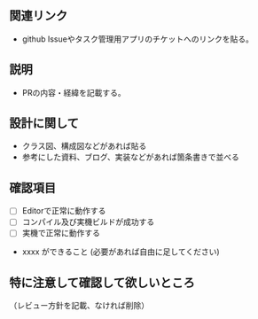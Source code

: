 ## 関連リンク
* github Issueやタスク管理用アプリのチケットへのリンクを貼る。

## 説明
* PRの内容・経緯を記載する。

## 設計に関して
* クラス図、構成図などがあれば貼る
* 参考にした資料、ブログ、実装などがあれば箇条書きで並べる

## 確認項目

- [ ] Editorで正常に動作する
- [ ] コンパイル及び実機ビルドが成功する
- [ ] 実機で正常に動作する
* xxxx ができること (必要があれば自由に足してください)

## 特に注意して確認して欲しいところ
（レビュー方針を記載、なければ削除）

